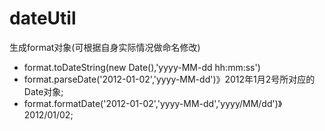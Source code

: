 # dateUtil

生成format对象(可根据自身实际情况做命名修改)

*  format.toDateString(new Date(),'yyyy-MM-dd hh:mm:ss')
*  format.parseDate('2012-01-02','yyyy-MM-dd')》2012年1月2号所对应的Date对象;
*  format.formatDate('2012-01-02','yyyy-MM-dd','yyyy/MM/dd')》2012/01/02;


